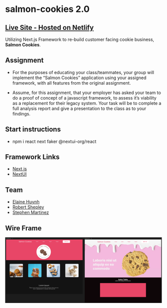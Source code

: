 # salmon-cookies 2.0

## [Live Site - Hosted on Netlify](https://tangerine-starlight-6753b7.netlify.app)
Utilizing Next.js Framework to re-build customer facing cookie business, **Salmon Cookies**.  

## Assignment

- For the purposes of educating your class/teammates, your group will implement the “Salmon Cookies” application using your assigned framework, with all features from the original assignment.

- Assume, for this assignment, that your employer has asked your team to do a proof of concept of a javascript framework, to assess it’s viability as a replacement for their legacy system. Your task will be to complete a full analysis report and give a presentation to the class as to your findings.

## Start instructions

- npm i react next faker @nextui-org/react

## Framework Links

- [Next.js](https://nextjs.org/)
- [NextUI](https://nextui.org/)

## Team

- [Elaine Huynh](https://github.com/nurselaine)
- [Robert Shepley](https://github.com/ShepleySound)
- [Stephen Martinez](https://github.com/SdMartinez13)

## Wire Frame

![Wireframe](/public/wireframe.png)
